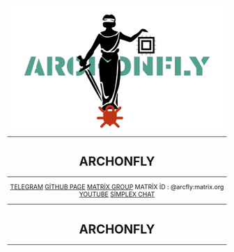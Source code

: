 ![banner](image/banner.png)
<hr>
  <div style="text-align:center;width:100%;">
    <h1>ARCHONFLY</h1>
  <div>
<hr>
	<div id="cont">
			<a href="https://t.me/Archonfly">TELEGRAM</a>
			<a href="archonfly.github.io">GİTHUB PAGE</a>
			<a href="https://matrix.to/#/!dieUzEblNhoRXhbFrL:matrix.org?via=matrix.org">MATRİX GROUP</a>
			MATRİX İD : @arcfly:matrix.org
			<a href="https://www.youtube.com/@archonfly">YOUTUBE</a>
			<a href="https://simplex.chat/contact#/?v=2-7&smp=smp%3A%2F%2Fhejn2gVIqNU6xjtGM3OwQeuk8ZEbDXVJXAlnSBJBWUA%3D%40smp16.simplex.im%2F_3hHch2gjEuLfrBAgCtmyauPE_EYH5oo%23%2F%3Fv%3D1-3%26dh%3DMCowBQYDK2VuAyEAOwoxUGZR_UU_-OoVVYLjp0jBxuQGVp2e19X4lMc3rgw%253D%26srv%3Dp3ktngodzi6qrf7w64mmde3syuzrv57y55hxabqcq3l5p6oi7yzze6qd.onion">SİMPLEX CHAT</a>
	</div>
<hr>
  <div style="text-align:center;">
    <h1>ARCHONFLY</h1>
  <div>
<hr>

